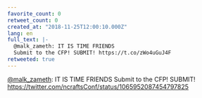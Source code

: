 ```yaml
---
favorite_count: 0
retweet_count: 0
created_at: "2018-11-25T12:00:10.000Z"
lang: en
full_text: |-
  @malk_zameth: IT IS TIME FRIENDS
  Submit to the CFP! SUBMIT! https://t.co/zWo4uGuJ4F
retweeted: true
---
```


[@malk_zameth](https://twitter.com/malk_zameth): IT IS TIME FRIENDS Submit to
the CFP! SUBMIT! <https://twitter.com/ncraftsConf/status/1065952087454797825>
